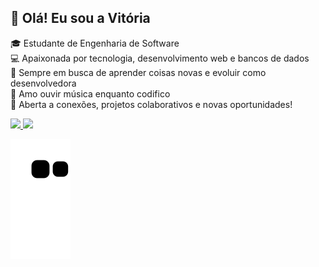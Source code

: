 ## 👋 Olá! Eu sou a Vitória

🎓 Estudante de Engenharia de Software  
💻 Apaixonada por tecnologia, desenvolvimento web e bancos de dados  
🎯 Sempre em busca de aprender coisas novas e evoluir como desenvolvedora   
🎵 Amo ouvir música enquanto codifico  
🤝 Aberta a conexões, projetos colaborativos e novas oportunidades!
<div>
  <a href="https://beacons.ai/Vih007">
    <img height="180em" src="https://github-readme-stats.vercel.app/api?username=Vih007&show_icons=true&theme=nightowl&include_all_commits=true&count_private=true"/>
    <img height="180em" src="https://github-readme-stats.vercel.app/api/top-langs/?username=Vih007&layout=compact&langs_count=16&theme=nightowl"/>
  </a>
</div>

![Snake animation](https://raw.githubusercontent.com/Vih007/Vih007/output/github-contribution-grid-snake.svg)






